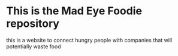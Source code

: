 # This is the Mad Eye Foodie repository
this is a website to connect hungry people with companies that will potentially waste food